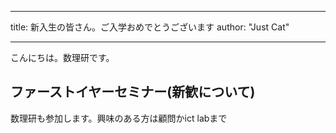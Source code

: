 
---
title: 新入生の皆さん。ご入学おめでとうございます
author: "Just Cat"

---

こんにちは。数理研です。

## ファーストイヤーセミナー(新歓について)

数理研も参加します。興味のある方は顧問かict labまで